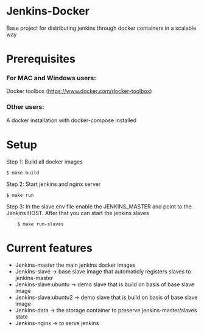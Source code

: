 Jenkins-Docker
==============

Base project for distributing jenkins through docker containers in a scalable way

# Prerequisites
### For MAC and Windows users:
Docker toolbox (https://www.docker.com/docker-toolbox)

### Other users:
A docker installation with docker-compose installed

# Setup

Step 1: Build all docker images

	$ make build

Step 2: Start jenkins and nginx server

	$ make run

Step 3: In the slave.env file enable the JENKINS_MASTER and point to the Jenkins HOST. After that you can start the jenkins slaves 

        $ make run-slaves

# Current features

* Jenkins-master the main jenkins docker images
* Jenkins-slave -> base slave image that automaticly registers slaves to jenkins-master
* Jenkins-slave:ubuntu -> demo slave that is build on basis of base slave image
* Jenkins-slave:ubuntu2 -> demo slave that is build on basis of base slave image
* Jenkins-data -> the storage container to preserve jenkins-master/slaves state
* Jenkins-nginx -> to serve jenkins  

